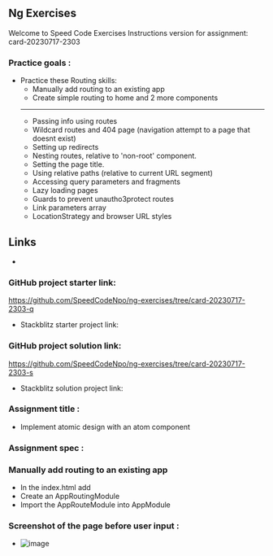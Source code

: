 ## Ng Exercises

Welcome to Speed Code Exercises
Instructions version for assignment: card-20230717-2303

### Practice goals :

- Practice these Routing skills:
  - Manually add routing to an existing app
  - Create simple routing to home and 2 more components
  ------------
  - Passing info using routes
  - Wildcard routes and 404 page (navigation attempt to a page that doesnt exist)
  - Setting up redirects
  - Nesting routes, relative to 'non-root' component.
  - Setting the page title.
  - Using relative paths (relative to current URL segment)
  - Accessing query parameters and fragments
  - Lazy loading pages
  - Guards to prevent unautho3protect routes
  - Link parameters array
  - LocationStrategy and browser URL styles

## Links

-

### GitHub project starter link:

https://github.com/SpeedCodeNpo/ng-exercises/tree/card-20230717-2303-q

- Stackblitz starter project link:

### GitHub project solution link:

https://github.com/SpeedCodeNpo/ng-exercises/tree/card-20230717-2303-s

- Stackblitz solution project link:

### Assignment title :

- Implement atomic design with an atom component

### Assignment spec :

### Manually add routing to an existing app
  - In the index.html add   <base href="/"> 
  - Create an AppRoutingModule 
  - Import the AppRouteModule into AppModule

### Screenshot of the page before user input :

- ![image](https://github.com/SpeedCodeNpo/ng-exercises/assets/132397719/e8e959ba-ffd6-4a8b-93cb-f46b1798d57d)

